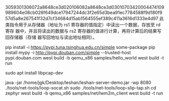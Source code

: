 3059301306072a8648ce3d020106082a8648ce3d03010703420004474109989604e08cb026f649dce17947244dc3f2e65d3bea91ec7784588f9d180f957d5a8e267541f32d7cf34684d15ab1564555ef389c411a3616d1333e4d97
此类指令用于从存储器（地址为 rs1 寄存器的值指定）中读出一个数据，存放至 rd 寄存
器中，并且将读出的数据与 rs2 寄存器的值进行计算，再将计算后的结果写回存储器（存储
器写回地址与读出地址相同）。

pip install -i https://pypi.tuna.tsinghua.edu.cn/simple some-package
pip install mypy -i http://pypi.douban.com/simple --trusted-host pypi.douban.com
west build -b qemu_x86 samples/hello_world
west build -t run

sudo apt install libpcap-dev

java -jar /home/jgk/Desktop/leshan/leshan-server-demo.jar -wp 8080
./tools/net-tools/loop-socat.sh
sudo ./tools/net-tools/loop-slip-tap.sh
cd zephyr
west build -b qemu_x86 samples/net/lwm2m_client
west build -t run

